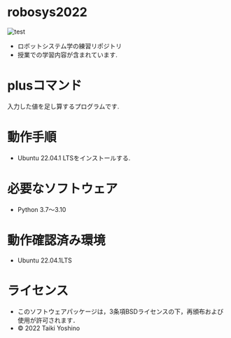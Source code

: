 # robosys2022
![test](https://github.com/Yoshino0304/robosys2022/actions/workflows/test.yml/badge.svg)
* ロボットシステム学の練習リポジトリ
* 授業での学習内容が含まれています.

# plusコマンド
入力した値を足し算するプログラムです.

# 動作手順
* Ubuntu 22.04.1 LTSをインストールする.

# 必要なソフトウェア
* Python 3.7～3.10

# 動作確認済み環境
* Ubuntu 22.04.1LTS 

# ライセンス
 * このソフトウェアパッケージは，3条項BSDライセンスの下，再頒布および使用が許可されます．
 * © 2022 Taiki Yoshino
